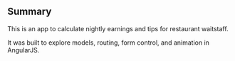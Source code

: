 ## Summary

This is an app to calculate nightly earnings and tips for restaurant waitstaff. 

It was built to explore models, routing, form control, and animation in AngularJS.

